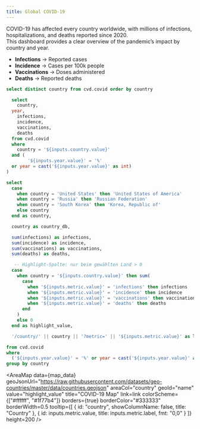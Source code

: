 ```yaml
---
title: Global COVID-19 
---
```


COVID-19 has affected every country worldwide, with millions of infections, hospitalizations, and deaths reported since 2020.  
This dashboard provides a clear overview of the pandemic’s impact by country and year.  


- **Infections** → Reported cases  
- **Incidence** → Cases per 100k people  
- **Vaccinations** → Doses administered  
- **Deaths** → Reported deaths 


```sql countries
select distinct country from cvd.covid order by country
```


<Dropdown name=year>
  <DropdownOption value=% valueLabel="All Years"/>
  <DropdownOption value=2020 />
  <DropdownOption value=2021 />
  <DropdownOption value=2022 />
  <DropdownOption value=2023 />
  <DropdownOption value=2024 />
  <DropdownOption value=2025 />
</Dropdown>

<Dropdown data={countries} name=country value=country defaultValue="Germany" /> 
<Dropdown name=metric>
  <DropdownOption value="infections" valueLabel="Infections"/> 
  <DropdownOption value="incidence" valueLabel="Incidence"/>
  <DropdownOption value="vaccinations" valueLabel="Vaccinations"/>
  <DropdownOption value="deaths" valueLabel="Deaths"/> 
</Dropdown>

```sql covid_metrics
  select
    country,
  year,
    infections,
    incidence,
    vaccinations,
    deaths
  from cvd.covid
  where
    country = '${inputs.country.value}'
  and (
        '${inputs.year.value}' = '%'
  or year = cast('${inputs.year.value}' as int)
)
```

<BarChart 
  data={covid_metrics} 
  title="COVID-19 {inputs.metric.label} in {inputs.country.value}" 
  x=year 
  y={inputs.metric.value} />
 


```sql map_data
select
  case
    when country = 'United States' then 'United States of America'
    when country = 'Russia' then 'Russian Federation'
    when country = 'South Korea' then 'Korea, Republic of'
    else country
  end as country,   

  country as country_db,    

  sum(infections) as infections,
  sum(incidence) as incidence,
  sum(vaccinations) as vaccinations,
  sum(deaths) as deaths,

   -- Highlight-Spalte: nur beim gewählten Land > 0
  case 
    when country = '${inputs.country.value}' then sum(
      case 
        when '${inputs.metric.value}' = 'infections' then infections
        when '${inputs.metric.value}' = 'incidence' then incidence
        when '${inputs.metric.value}' = 'vaccinations' then vaccinations
        when '${inputs.metric.value}' = 'deaths' then deaths
      end
    )
    else 0
  end as highlight_value,

  '/country/' || country || '?metric=' || '${inputs.metric.value}' as link

from cvd.covid
where
  ('${inputs.year.value}' = '%' or year = cast('${inputs.year.value}' as int))
group by country
```

<AreaMap
  data={map_data}
  geoJsonUrl="https://raw.githubusercontent.com/datasets/geo-countries/master/data/countries.geojson"
  areaCol="country"
  geoId="name"
  value="highlight_value"
  title="COVID-19 Map"
  link=link
  colorScheme={["#ffffff", "#1f77b4"]}
  borders={true}
  borderColor="#333333"
  borderWidth=0.5
  tooltip={[
    { id: "country", showColumnName: false, title: "Country" },
    { id: inputs.metric.value, title: inputs.metric.label, fmt: "0,0" }
  ]}
  height=200
  />

